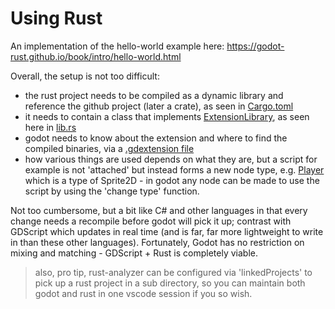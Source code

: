 # Using Rust

An implementation of the hello-world example here: https://godot-rust.github.io/book/intro/hello-world.html

Overall, the setup is not too difficult:

- the rust project needs to be compiled as a dynamic library and reference the github project (later a crate), as seen in [Cargo.toml](./rust/Cargo.toml)
- it needs to contain a class that implements [ExtensionLibrary](https://godot-rust.github.io/docs/gdext/master/godot/init/trait.ExtensionLibrary.html), as seen here in [lib.rs](./rust/src/lib.rs)
- godot needs to know about the extension and where to find the compiled binaries, via a [.gdextension file](./godot/rust.gdextension)
- how various things are used depends on what they are, but a script for example is not 'attached' but instead forms a new node type, e.g. [Player](./rust/src/player.rs) which is a type of Sprite2D - in godot any node can be made to use the script by using the 'change type' function.

Not too cumbersome, but a bit like C# and other languages in that every change needs a recompile before godot will pick it up; contrast with GDScript which updates in real time (and is far, far more lightweight to write in than these other languages). Fortunately, Godot has no restriction on mixing and matching - GDScript + Rust is completely viable.

> also, pro tip, rust-analyzer can be configured via 'linkedProjects' to pick up a rust project in a sub directory, so you can maintain both godot and rust in one vscode session if you so wish.

